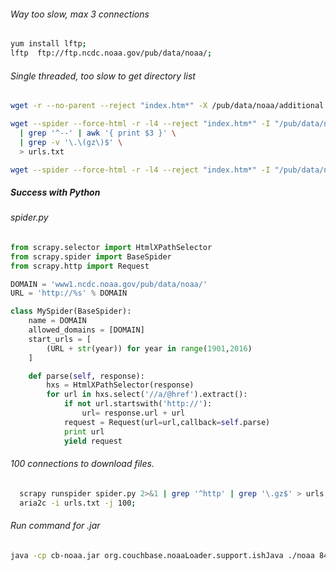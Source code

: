 ###### Way too slow, max 3 connections

````bash
yum install lftp;
lftp  ftp://ftp.ncdc.noaa.gov/pub/data/noaa/;
````
###### Single threaded, too slow to get directory list
````bash
wget -r --no-parent --reject "index.htm*" -X /pub/data/noaa/additional /pub/data/noaa/ISH-DVD2012 /pub/data/noaa/isd-lite /pub/data/noaa/software /pub/data/noaa/updates -c http://www1.ncdc.noaa.gov/pub/data/noaa/
````
````bash
wget --spider --force-html -r -l4 --reject "index.htm*" -I "/pub/data/noaa/19*/, /pub/data/noaa/20*/" http://www1.ncdc.noaa.gov/pub/data/noaa/ 2>&1 \
  | grep '^--' | awk '{ print $3 }' \
  | grep -v '\.\(gz\)$' \
  > urls.txt
````
````bash
wget --spider --force-html -r -l4 --reject "index.htm*" -I "/pub/data/noaa/19*/, /pub/data/noaa/20*/" http://www1.ncdc.noaa.gov/pub/data/noaa/ 2>&1   | grep '^--' | awk '{ print $3 }'   | grep '\.\(gz\)$' > urls.txt
````

##### Success with Python
###### spider.py
````python
from scrapy.selector import HtmlXPathSelector
from scrapy.spider import BaseSpider
from scrapy.http import Request

DOMAIN = 'www1.ncdc.noaa.gov/pub/data/noaa/'
URL = 'http://%s' % DOMAIN

class MySpider(BaseSpider):
    name = DOMAIN
    allowed_domains = [DOMAIN]
    start_urls = [
        (URL + str(year)) for year in range(1901,2016)
    ]

    def parse(self, response):
        hxs = HtmlXPathSelector(response)
        for url in hxs.select('//a/@href').extract():
            if not url.startswith('http://'):
                url= response.url + url
            request = Request(url=url,callback=self.parse)
            print url
            yield request
````

###### 100 connections to download files.
````bash
  scrapy runspider spider.py 2>&1 | grep '^http' | grep '\.gz$' > urls.txt;
  aria2c -i urls.txt -j 100;
````

###### Run command for .jar
````bash
java -cp cb-noaa.jar org.couchbase.noaaLoader.support.ishJava ./noaa 84.40.63.62 > cb_upload_log.txt &
````